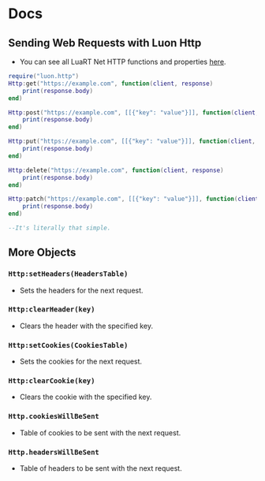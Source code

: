 # Docs

## Sending Web Requests with Luon Http
- You can see all LuaRT Net HTTP functions and properties [here](https://luart.org/doc/net/Http.html).
```lua
require("luon.http")
Http:get("https://example.com", function(client, response)
    print(response.body)
end)

Http:post("https://example.com", [[{"key": "value"}]], function(client, response)
    print(response.body)
end)

Http:put("https://example.com", [[{"key": "value"}]], function(client, response)
    print(response.body)
end)

Http:delete("https://example.com", function(client, response)
    print(response.body)
end)

Http:patch("https://example.com", [[{"key": "value"}]], function(client, response)
    print(response.body)
end)

--It's literally that simple.
```

## More Objects
### `Http:setHeaders(HeadersTable)`
- Sets the headers for the next request.

### `Http:clearHeader(key)`
- Clears the header with the specified key.

### `Http:setCookies(CookiesTable)`
- Sets the cookies for the next request.

### `Http:clearCookie(key)`
- Clears the cookie with the specified key.

### `Http.cookiesWillBeSent`
- Table of cookies to be sent with the next request.

### `Http.headersWillBeSent`
- Table of headers to be sent with the next request.
